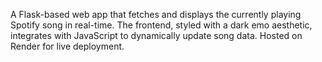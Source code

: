 A Flask-based web app that fetches and displays the currently playing Spotify song in real-time. The frontend, styled with a dark emo aesthetic, integrates with JavaScript to dynamically update song data. Hosted on Render for live deployment.
